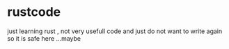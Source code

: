 # rustcode

just learning rust , not very usefull code and just do not want to write again so it is safe here ...maybe
